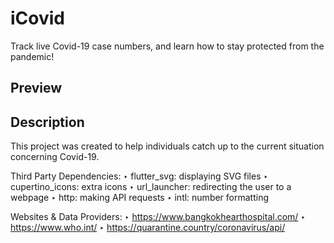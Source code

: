 # iCovid

Track live Covid-19 case numbers, and learn how to stay protected from the pandemic! 

## Preview


## Description

This project was created to help individuals catch up to the current situation concerning Covid-19.

Third Party Dependencies:
‣ flutter_svg: displaying SVG files
‣ cupertino_icons: extra icons
‣ url_launcher: redirecting the user to a webpage
‣ http: making API requests
‣ intl: number formatting

Websites & Data Providers:
‣ https://www.bangkokhearthospital.com/
‣ https://www.who.int/
‣ https://quarantine.country/coronavirus/api/
